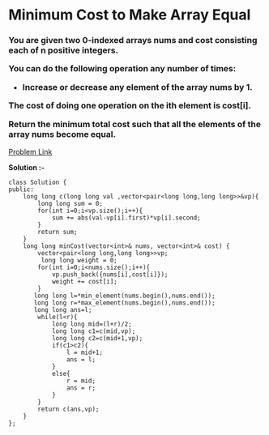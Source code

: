 # Minimum Cost to Make Array Equal

<h3>
You are given two 0-indexed arrays nums and cost consisting each of n positive integers.

You can do the following operation any number of times:

  * Increase or decrease any element of the array nums by 1.

The cost of doing one operation on the ith element is cost[i].

Return the minimum total cost such that all the elements of the array nums become equal.
</h3>

[Problem Link](https://leetcode.com/problems/minimum-cost-to-make-array-equal/description/)

**Solution :-**

```
class Solution {
public:
    long long c(long long val ,vector<pair<long long,long long>>&vp){
        long long sum = 0;
        for(int i=0;i<vp.size();i++){
            sum += abs(val-vp[i].first)*vp[i].second;
        }
        return sum;
    }
    long long minCost(vector<int>& nums, vector<int>& cost) {
        vector<pair<long long,long long>>vp;
         long long weight = 0;
        for(int i=0;i<nums.size();i++){
            vp.push_back({nums[i],cost[i]});
            weight += cost[i];
        }
       long long l=*min_element(nums.begin(),nums.end());
       long long r=*max_element(nums.begin(),nums.end());
       long long ans=l;
        while(l<r){
            long long mid=(l+r)/2;
            long long c1=c(mid,vp);
            long long c2=c(mid+1,vp);
            if(c1>c2){
                l = mid+1;
                ans = l;
            }   
            else{
                r = mid;
                ans = r;
            }
        }
        return c(ans,vp);
    }
};
```
